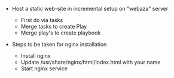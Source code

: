 * Host a static web-site in incremental setup on "webaza" server
  * First do via tasks
  * Merge tasks to create Play
  * Merge play's to create playbook

* Steps to be taken for nginx installation
  * Install nginx
  * Update /usr/share/nginx/html/index.html with your name
  * Start nginx service
